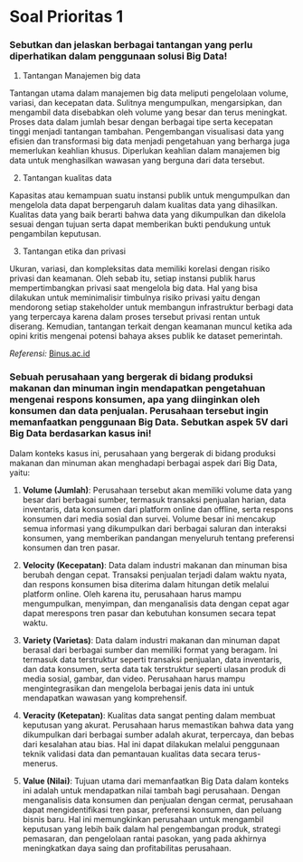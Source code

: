 # Soal Prioritas 1

### Sebutkan dan jelaskan berbagai tantangan yang perlu diperhatikan dalam penggunaan solusi Big Data!

1. Tantangan Manajemen big data

Tantangan utama dalam manajemen big data meliputi pengelolaan volume, variasi, dan kecepatan data. Sulitnya mengumpulkan, mengarsipkan, dan mengambil data disebabkan oleh volume yang besar dan terus meningkat. Proses data dalam jumlah besar dengan berbagai tipe serta kecepatan tinggi menjadi tantangan tambahan. Pengembangan visualisasi data yang efisien dan transformasi big data menjadi pengetahuan yang berharga juga memerlukan keahlian khusus. Diperlukan keahlian dalam manajemen big data untuk menghasilkan wawasan yang berguna dari data tersebut.

2. Tantangan kualitas data

Kapasitas atau kemampuan suatu instansi publik untuk mengumpulkan dan mengelola data dapat berpengaruh dalam kualitas data yang dihasilkan. Kualitas data yang baik berarti bahwa data yang dikumpulkan dan dikelola sesuai dengan tujuan serta dapat memberikan bukti pendukung untuk pengambilan keputusan.

3. Tantangan etika dan privasi

Ukuran, variasi, dan kompleksitas data memiliki korelasi dengan risiko privasi dan keamanan. Oleh sebab itu, setiap instansi publik harus mempertimbangkan privasi saat mengelola big data. Hal yang bisa dilakukan untuk meminimalisir timbulnya risiko privasi yaitu dengan mendorong setiap stakeholder untuk membangun infrastruktur berbagi data yang terpercaya karena dalam proses tersebut privasi rentan untuk diserang. Kemudian, tantangan terkait dengan keamanan muncul ketika ada opini kritis mengenai potensi bahaya akses publik ke dataset pemerintah.

_Referensi:_
[Binus.ac.id](https://sis.binus.ac.id/2022/06/27/tantangan-penggunaan-teknologi-big-data-dalam-sektor-publik/)

### Sebuah perusahaan yang bergerak di bidang produksi makanan dan minuman ingin mendapatkan pengetahuan mengenai respons konsumen, apa yang diinginkan oleh konsumen dan data penjualan. Perusahaan tersebut ingin memanfaatkan penggunaan Big Data. Sebutkan aspek 5V dari Big Data berdasarkan kasus ini!

Dalam konteks kasus ini, perusahaan yang bergerak di bidang produksi makanan dan minuman akan menghadapi berbagai aspek dari Big Data, yaitu:

1. **Volume (Jumlah)**: Perusahaan tersebut akan memiliki volume data yang besar dari berbagai sumber, termasuk transaksi penjualan harian, data inventaris, data konsumen dari platform online dan offline, serta respons konsumen dari media sosial dan survei. Volume besar ini mencakup semua informasi yang dikumpulkan dari berbagai saluran dan interaksi konsumen, yang memberikan pandangan menyeluruh tentang preferensi konsumen dan tren pasar.

2. **Velocity (Kecepatan)**: Data dalam industri makanan dan minuman bisa berubah dengan cepat. Transaksi penjualan terjadi dalam waktu nyata, dan respons konsumen bisa diterima dalam hitungan detik melalui platform online. Oleh karena itu, perusahaan harus mampu mengumpulkan, menyimpan, dan menganalisis data dengan cepat agar dapat merespons tren pasar dan kebutuhan konsumen secara tepat waktu.

3. **Variety (Varietas)**: Data dalam industri makanan dan minuman dapat berasal dari berbagai sumber dan memiliki format yang beragam. Ini termasuk data terstruktur seperti transaksi penjualan, data inventaris, dan data konsumen, serta data tak terstruktur seperti ulasan produk di media sosial, gambar, dan video. Perusahaan harus mampu mengintegrasikan dan mengelola berbagai jenis data ini untuk mendapatkan wawasan yang komprehensif.

4. **Veracity (Ketepatan)**: Kualitas data sangat penting dalam membuat keputusan yang akurat. Perusahaan harus memastikan bahwa data yang dikumpulkan dari berbagai sumber adalah akurat, terpercaya, dan bebas dari kesalahan atau bias. Hal ini dapat dilakukan melalui penggunaan teknik validasi data dan pemantauan kualitas data secara terus-menerus.

5. **Value (Nilai)**: Tujuan utama dari memanfaatkan Big Data dalam konteks ini adalah untuk mendapatkan nilai tambah bagi perusahaan. Dengan menganalisis data konsumen dan penjualan dengan cermat, perusahaan dapat mengidentifikasi tren pasar, preferensi konsumen, dan peluang bisnis baru. Hal ini memungkinkan perusahaan untuk mengambil keputusan yang lebih baik dalam hal pengembangan produk, strategi pemasaran, dan pengelolaan rantai pasokan, yang pada akhirnya meningkatkan daya saing dan profitabilitas perusahaan.
